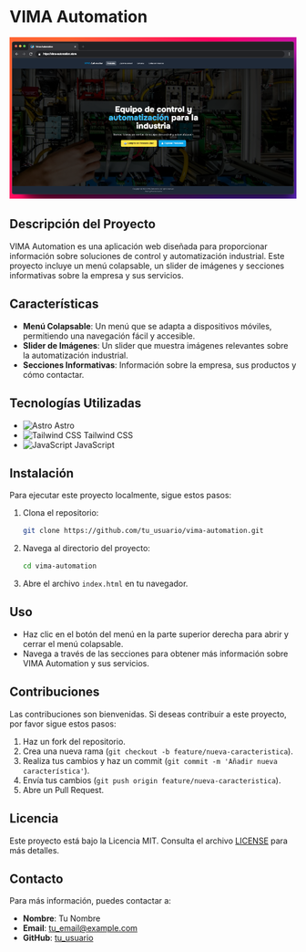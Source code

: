 # VIMA Automation

![Screenshot](./src/assets/index.png)

## Descripción del Proyecto

VIMA Automation es una aplicación web diseñada para proporcionar información sobre soluciones de control y automatización industrial. Este proyecto incluye un menú colapsable, un slider de imágenes y secciones informativas sobre la empresa y sus servicios.

## Características

- **Menú Colapsable**: Un menú que se adapta a dispositivos móviles, permitiendo una navegación fácil y accesible.
- **Slider de Imágenes**: Un slider que muestra imágenes relevantes sobre la automatización industrial.
- **Secciones Informativas**: Información sobre la empresa, sus productos y cómo contactar.

## Tecnologías Utilizadas

- ![Astro](https://img.shields.io/badge/Astro-FF5C5C?style=flat-square&logo=astro&logoColor=white) Astro
- ![Tailwind CSS](https://img.shields.io/badge/Tailwind%20CSS-06B6D4?style=flat-square&logo=tailwindcss&logoColor=white) Tailwind CSS
- ![JavaScript](https://img.shields.io/badge/JavaScript-F7DF1E?style=flat-square&logo=javascript&logoColor=black) JavaScript

## Instalación

Para ejecutar este proyecto localmente, sigue estos pasos:

1. Clona el repositorio:

   ```bash
   git clone https://github.com/tu_usuario/vima-automation.git
   ```

2. Navega al directorio del proyecto:

   ```bash
   cd vima-automation
   ```

3. Abre el archivo `index.html` en tu navegador.

## Uso

- Haz clic en el botón del menú en la parte superior derecha para abrir y cerrar el menú colapsable.
- Navega a través de las secciones para obtener más información sobre VIMA Automation y sus servicios.

## Contribuciones

Las contribuciones son bienvenidas. Si deseas contribuir a este proyecto, por favor sigue estos pasos:

1. Haz un fork del repositorio.
2. Crea una nueva rama (`git checkout -b feature/nueva-caracteristica`).
3. Realiza tus cambios y haz un commit (`git commit -m 'Añadir nueva característica'`).
4. Envía tus cambios (`git push origin feature/nueva-caracteristica`).
5. Abre un Pull Request.

## Licencia

Este proyecto está bajo la Licencia MIT. Consulta el archivo [LICENSE](LICENSE) para más detalles.

## Contacto

Para más información, puedes contactar a:

- **Nombre**: Tu Nombre
- **Email**: tu_email@example.com
- **GitHub**: [tu_usuario](https://github.com/tu_usuario)
